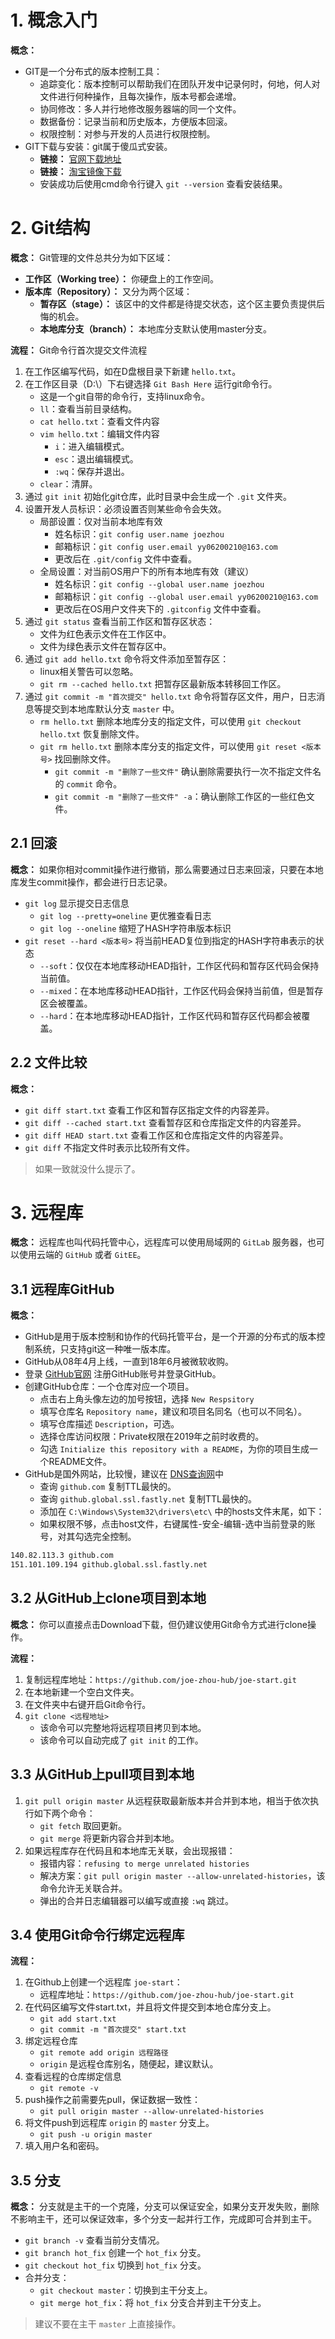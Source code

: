 # 1. 概念入门

**概念：** 
- GIT是一个分布式的版本控制工具：
    - 追踪变化：版本控制可以帮助我们在团队开发中记录何时，何地，何人对文件进行何种操作，且每次操作，版本号都会递增。
    - 协同修改：多人并行地修改服务器端的同一个文件。
    - 数据备份：记录当前和历史版本，方便版本回滚。
    - 权限控制：对参与开发的人员进行权限控制。
- GIT下载与安装：git属于傻瓜式安装。
    - **链接：** [官网下载地址](https://git-scm.com/download/win)
    - **链接：** [淘宝镜像下载](https://npm.taobao.org/mirrors/git-for-windows/)
    - 安装成功后使用cmd命令行键入 `git --version` 查看安装结果。

# 2. Git结构

**概念：** Git管理的文件总共分为如下区域：
- **工作区（Working tree）：** 你硬盘上的工作空间。
- **版本库（Repository）：** 又分为两个区域：
    - **暂存区（stage）：** 该区中的文件都是待提交状态，这个区主要负责提供后悔的机会。
    - **本地库分支（branch）：** 本地库分支默认使用master分支。

**流程：** Git命令行首次提交文件流程
1. 在工作区编写代码，如在D盘根目录下新建 `hello.txt`。
2. 在工作区目录（D:\）下右键选择 `Git Bash Here` 运行git命令行。
    - 这是一个git自带的命令行，支持linux命令。
    - `ll`：查看当前目录结构。    
    - `cat hello.txt`：查看文件内容
    - `vim hello.txt`：编辑文件内容
        - `i`：进入编辑模式。
        - `esc`：退出编辑模式。
        - `:wq`：保存并退出。
    - `clear`：清屏。
3. 通过 `git init` 初始化git仓库，此时目录中会生成一个 `.git` 文件夹。
4. 设置开发人员标识：必须设置否则某些命令会失效。
    - 局部设置：仅对当前本地库有效
        - 姓名标识：`git config user.name joezhou`
        - 邮箱标识：`git config user.email yy06200210@163.com`
        - 更改后在 `.git/config` 文件中查看。
    - 全局设置：对当前OS用户下的所有本地库有效（建议）
        - 姓名标识：`git config --global user.name joezhou`
        - 邮箱标识：`git config --global user.email yy06200210@163.com`
        - 更改后在OS用户文件夹下的 `.gitconfig` 文件中查看。
5. 通过 `git status` 查看当前工作区和暂存区状态：
    - 文件为红色表示文件在工作区中。
    - 文件为绿色表示文件在暂存区中。
6. 通过 `git add hello.txt` 命令将文件添加至暂存区：
    - linux相关警告可以忽略。
    - `git rm --cached hello.txt` 把暂存区最新版本转移回工作区。
7. 通过 `git commit -m "首次提交" hello.txt` 命令将暂存区文件，用户，日志消息等提交到本地库默认分支 `master` 中。
    - `rm hello.txt` 删除本地库分支的指定文件，可以使用 `git checkout hello.txt` 恢复删除文件。
    - `git rm hello.txt` 删除本库分支的指定文件，可以使用 `git reset <版本号>` 找回删除文件。
        - `git commit -m "删除了一些文件"` 确认删除需要执行一次不指定文件名的 `commit` 命令。
        - `git commit -m "删除了一些文件" -a`：确认删除工作区的一些红色文件。

## 2.1 回滚

**概念：** 如果你相对commit操作进行撤销，那么需要通过日志来回滚，只要在本地库发生commit操作，都会进行日志记录。
- `git log` 显示提交日志信息
    - `git log --pretty=oneline` 更优雅查看日志
    - `git log --oneline` 缩短了HASH字符串版本标识    
- `git reset --hard <版本号>` 将当前HEAD复位到指定的HASH字符串表示的状态
    - `--soft`：仅仅在本地库移动HEAD指针，工作区代码和暂存区代码会保持当前值。
    - `--mixed`：在本地库移动HEAD指针，工作区代码会保持当前值，但是暂存区会被覆盖。
    - `--hard`：在本地库移动HEAD指针，工作区代码和暂存区代码都会被覆盖。

## 2.2 文件比较

**概念：**
- `git diff start.txt` 查看工作区和暂存区指定文件的内容差异。
- `git diff --cached start.txt` 查看暂存区和仓库指定文件的内容差异。
- `git diff HEAD start.txt` 查看工作区和仓库指定文件的内容差异。
- `git diff` 不指定文件时表示比较所有文件。

> 如果一致就没什么提示了。

# 3. 远程库

**概念：** 远程库也叫代码托管中心，远程库可以使用局域网的 `GitLab` 服务器，也可以使用云端的 `GitHub` 或者 `GitEE`。

## 3.1 远程库GitHub

**概念：** 
- GitHub是用于版本控制和协作的代码托管平台，是一个开源的分布式的版本控制系统，只支持git这一种唯一版本库。
- GitHub从08年4月上线，一直到18年6月被微软收购。
- 登录 [GitHub官网](http://www.github.com) 注册GitHub账号并登录GitHub。
- 创建GitHub仓库：一个仓库对应一个项目。
    - 点击右上角头像左边的加号按钮，选择 `New Respsitory`
    - 填写仓库名 `Repository name`，建议和项目名同名（也可以不同名）。
    - 填写仓库描述 `Description`，可选。
    - 选择仓库访问权限：Private权限在2019年之前时收费的。
    - 勾选 `Initialize this repository with a README`，为你的项目生成一个README文件。
- GitHub是国外网站，比较慢，建议在 [DNS查询网](http://tool.chinaz.com/dns)中
    - 查询 `github.com` 复制TTL最快的。
    - 查询 `github.global.ssl.fastly.net` 复制TTL最快的。
    - 添加在 `C:\Windows\System32\drivers\etc\` 中的hosts文件末尾，如下：
    - 如果权限不够，点击host文件，右键属性-安全-编辑-选中当前登录的账号，对其勾选完全控制。

```txt
140.82.113.3 github.com
151.101.109.194 github.global.ssl.fastly.net
```

## 3.2 从GitHub上clone项目到本地

**概念：** 你可以直接点击Download下载，但仍建议使用Git命令方式进行clone操作。

**流程：**
1. 复制远程库地址：`https://github.com/joe-zhou-hub/joe-start.git`
2. 在本地新建一个空白文件夹。
3. 在文件夹中右键开启Git命令行。
4. `git clone <远程地址>`
    - 该命令可以完整地将远程项目拷贝到本地。
    - 该命令可以自动完成了 `git init` 的工作。

## 3.3 从GitHub上pull项目到本地

1. `git pull origin master` 从远程获取最新版本并合并到本地，相当于依次执行如下两个命令：
    - `git fetch` 取回更新。
    - `git merge` 将更新内容合并到本地。
2. 如果远程库存在代码且和本地库无关联，会出现报错：
    - 报错内容：`refusing to merge unrelated histories`
    - 解决方案：`git pull origin master --allow-unrelated-histories`，该命令允许无关联合并。
    - 弹出的合并日志编辑器可以编写或直接 `:wq` 跳过。

## 3.4 使用Git命令行绑定远程库

**流程：**
1. 在Github上创建一个远程库 `joe-start`：
    - 远程库地址：`https://github.com/joe-zhou-hub/joe-start.git`
2. 在代码区编写文件start.txt，并且将文件提交到本地仓库分支上。
    - `git add start.txt`
    - `git commit -m "首次提交" start.txt`
3. 绑定远程仓库
    - `git remote add origin 远程路径`
    - `origin` 是远程仓库别名，随便起，建议默认。
4. 查看远程的仓库绑定信息
    - `git remote -v`
5. push操作之前需要先pull，保证数据一致性：
    - `git pull origin master --allow-unrelated-histories`
6. 将文件push到远程库 `origin` 的 `master` 分支上。
    - `git push -u origin master`
7. 填入用户名和密码。

## 3.5 分支

**概念：** 分支就是主干的一个克隆，分支可以保证安全，如果分支开发失败，删除不影响主干，还可以保证效率，多个分支一起并行工作，完成即可合并到主干。
- `git branch -v` 查看当前分支情况。
- `git branch hot_fix` 创建一个 `hot_fix` 分支。
- `git checkout hot_fix` 切换到 `hot_fix` 分支。
- 合并分支：
    - `git checkout master`：切换到主干分支上。
    - `git merge hot_fix`：将 `hot_fix` 分支合并到主干分支上。

> 建议不要在主干 `master` 上直接操作。
































